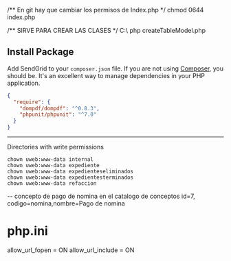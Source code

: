 
/** En git hay que cambiar los permisos de Index.php  */
chmod 0644  index.php

/** SIRVE PARA CREAR LAS CLASES */
C:\ php createTableModel.php <TABLA> <NOMBRECLASE>

## Install Package

Add SendGrid to your `composer.json` file. If you are not using [Composer](http://getcomposer.org), you should be. It's an excellent way to manage dependencies in your PHP application.

```json
{
  "require": {
    "dompdf/dompdf": "^0.8.3",
    "phpunit/phpunit": "^7.0"
  }
}
```

-------------

Directories with write permissions

```
chown uweb:www-data internal
chown uweb:www-data expediente
chown uweb:www-data expedienteseliminados
chown uweb:www-data expedientesterminados
chown uweb:www-data refaccion
```

-- 
concepto de pago de nomina en el catalogo de conceptos
id=7, codigo=nomina,nombre=Pago de nomina

# php.ini
allow_url_fopen   = ON
allow_url_include = ON